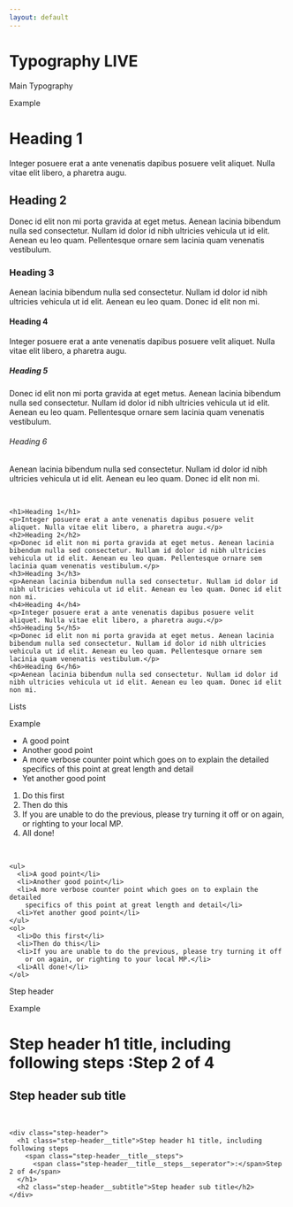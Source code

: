 ```yaml
---
layout: default
---
```


<div class="page-header">
    <h1>Typography <span class="label label-live">LIVE</span></h1>
</div>

<div class="pattern" id="main">
  <p class="pattern__title">Main Typography</p>
  <div class="wr__example">
    <p class="wr__example__title">Example</p>
    <h1>Heading 1</h1>
<p>Integer posuere erat a ante venenatis dapibus posuere velit aliquet. Nulla vitae elit libero, a pharetra augu.</p>
<h2>Heading 2</h2>
<p>Donec id elit non mi porta gravida at eget metus. Aenean lacinia bibendum nulla sed consectetur. Nullam id dolor id nibh ultricies vehicula ut id elit. Aenean eu leo quam. Pellentesque ornare sem lacinia quam venenatis vestibulum.</p>
<h3>Heading 3</h3>
<p>Aenean lacinia bibendum nulla sed consectetur. Nullam id dolor id nibh ultricies vehicula ut id elit. Aenean eu leo quam. Donec id elit non mi.
</p><h4>Heading 4</h4>
<p>Integer posuere erat a ante venenatis dapibus posuere velit aliquet. Nulla vitae elit libero, a pharetra augu.</p>
<h5>Heading 5</h5>
<p>Donec id elit non mi porta gravida at eget metus. Aenean lacinia bibendum nulla sed consectetur. Nullam id dolor id nibh ultricies vehicula ut id elit. Aenean eu leo quam. Pellentesque ornare sem lacinia quam venenatis vestibulum.</p>
<h6>Heading 6</h6>
<p>Aenean lacinia bibendum nulla sed consectetur. Nullam id dolor id nibh ultricies vehicula ut id elit. Aenean eu leo quam. Donec id elit non mi.

  </p></div>
  <div class="wr__notes">
    &nbsp;
  </div>
  <div class="wr__code">
    <pre class=" language-markup"><code class=" language-markup"><span class="token tag"><span class="token tag"><span class="token punctuation">&lt;</span>h1</span><span class="token punctuation">&gt;</span></span>Heading 1<span class="token tag"><span class="token tag"><span class="token punctuation">&lt;/</span>h1</span><span class="token punctuation">&gt;</span></span>
<span class="token tag"><span class="token tag"><span class="token punctuation">&lt;</span>p</span><span class="token punctuation">&gt;</span></span>Integer posuere erat a ante venenatis dapibus posuere velit aliquet. Nulla vitae elit libero, a pharetra augu.<span class="token tag"><span class="token tag"><span class="token punctuation">&lt;/</span>p</span><span class="token punctuation">&gt;</span></span>
<span class="token tag"><span class="token tag"><span class="token punctuation">&lt;</span>h2</span><span class="token punctuation">&gt;</span></span>Heading 2<span class="token tag"><span class="token tag"><span class="token punctuation">&lt;/</span>h2</span><span class="token punctuation">&gt;</span></span>
<span class="token tag"><span class="token tag"><span class="token punctuation">&lt;</span>p</span><span class="token punctuation">&gt;</span></span>Donec id elit non mi porta gravida at eget metus. Aenean lacinia bibendum nulla sed consectetur. Nullam id dolor id nibh ultricies vehicula ut id elit. Aenean eu leo quam. Pellentesque ornare sem lacinia quam venenatis vestibulum.<span class="token tag"><span class="token tag"><span class="token punctuation">&lt;/</span>p</span><span class="token punctuation">&gt;</span></span>
<span class="token tag"><span class="token tag"><span class="token punctuation">&lt;</span>h3</span><span class="token punctuation">&gt;</span></span>Heading 3<span class="token tag"><span class="token tag"><span class="token punctuation">&lt;/</span>h3</span><span class="token punctuation">&gt;</span></span>
<span class="token tag"><span class="token tag"><span class="token punctuation">&lt;</span>p</span><span class="token punctuation">&gt;</span></span>Aenean lacinia bibendum nulla sed consectetur. Nullam id dolor id nibh ultricies vehicula ut id elit. Aenean eu leo quam. Donec id elit non mi.
<span class="token tag"><span class="token tag"><span class="token punctuation">&lt;</span>h4</span><span class="token punctuation">&gt;</span></span>Heading 4<span class="token tag"><span class="token tag"><span class="token punctuation">&lt;/</span>h4</span><span class="token punctuation">&gt;</span></span>
<span class="token tag"><span class="token tag"><span class="token punctuation">&lt;</span>p</span><span class="token punctuation">&gt;</span></span>Integer posuere erat a ante venenatis dapibus posuere velit aliquet. Nulla vitae elit libero, a pharetra augu.<span class="token tag"><span class="token tag"><span class="token punctuation">&lt;/</span>p</span><span class="token punctuation">&gt;</span></span>
<span class="token tag"><span class="token tag"><span class="token punctuation">&lt;</span>h5</span><span class="token punctuation">&gt;</span></span>Heading 5<span class="token tag"><span class="token tag"><span class="token punctuation">&lt;/</span>h5</span><span class="token punctuation">&gt;</span></span>
<span class="token tag"><span class="token tag"><span class="token punctuation">&lt;</span>p</span><span class="token punctuation">&gt;</span></span>Donec id elit non mi porta gravida at eget metus. Aenean lacinia bibendum nulla sed consectetur. Nullam id dolor id nibh ultricies vehicula ut id elit. Aenean eu leo quam. Pellentesque ornare sem lacinia quam venenatis vestibulum.<span class="token tag"><span class="token tag"><span class="token punctuation">&lt;/</span>p</span><span class="token punctuation">&gt;</span></span>
<span class="token tag"><span class="token tag"><span class="token punctuation">&lt;</span>h6</span><span class="token punctuation">&gt;</span></span>Heading 6<span class="token tag"><span class="token tag"><span class="token punctuation">&lt;/</span>h6</span><span class="token punctuation">&gt;</span></span>
<span class="token tag"><span class="token tag"><span class="token punctuation">&lt;</span>p</span><span class="token punctuation">&gt;</span></span>Aenean lacinia bibendum nulla sed consectetur. Nullam id dolor id nibh ultricies vehicula ut id elit. Aenean eu leo quam. Donec id elit non mi.
</code></pre>
  </div>
</div>

<div class="pattern" id="lists">
  <p class="pattern__title">Lists</p>
  <div class="wr__example">
    <p class="wr__example__title">Example</p>
    <ul>
  <li>A good point</li>
  <li>Another good point</li>
  <li>A more verbose counter point which goes on to explain the detailed
    specifics of this point at great length and detail</li>
  <li>Yet another good point</li>
</ul>
<ol>
  <li>Do this first</li>
  <li>Then do this</li>
  <li>If you are unable to do the previous, please try turning it off
    or on again, or righting to your local MP.</li>
  <li>All done!</li>
</ol>

  </div>
  <div class="wr__notes">
    &nbsp;
  </div>
  <div class="wr__code">
    <pre class=" language-markup"><code class=" language-markup"><span class="token tag"><span class="token tag"><span class="token punctuation">&lt;</span>ul</span><span class="token punctuation">&gt;</span></span>
  <span class="token tag"><span class="token tag"><span class="token punctuation">&lt;</span>li</span><span class="token punctuation">&gt;</span></span>A good point<span class="token tag"><span class="token tag"><span class="token punctuation">&lt;/</span>li</span><span class="token punctuation">&gt;</span></span>
  <span class="token tag"><span class="token tag"><span class="token punctuation">&lt;</span>li</span><span class="token punctuation">&gt;</span></span>Another good point<span class="token tag"><span class="token tag"><span class="token punctuation">&lt;/</span>li</span><span class="token punctuation">&gt;</span></span>
  <span class="token tag"><span class="token tag"><span class="token punctuation">&lt;</span>li</span><span class="token punctuation">&gt;</span></span>A more verbose counter point which goes on to explain the detailed
    specifics of this point at great length and detail<span class="token tag"><span class="token tag"><span class="token punctuation">&lt;/</span>li</span><span class="token punctuation">&gt;</span></span>
  <span class="token tag"><span class="token tag"><span class="token punctuation">&lt;</span>li</span><span class="token punctuation">&gt;</span></span>Yet another good point<span class="token tag"><span class="token tag"><span class="token punctuation">&lt;/</span>li</span><span class="token punctuation">&gt;</span></span>
<span class="token tag"><span class="token tag"><span class="token punctuation">&lt;/</span>ul</span><span class="token punctuation">&gt;</span></span>
<span class="token tag"><span class="token tag"><span class="token punctuation">&lt;</span>ol</span><span class="token punctuation">&gt;</span></span>
  <span class="token tag"><span class="token tag"><span class="token punctuation">&lt;</span>li</span><span class="token punctuation">&gt;</span></span>Do this first<span class="token tag"><span class="token tag"><span class="token punctuation">&lt;/</span>li</span><span class="token punctuation">&gt;</span></span>
  <span class="token tag"><span class="token tag"><span class="token punctuation">&lt;</span>li</span><span class="token punctuation">&gt;</span></span>Then do this<span class="token tag"><span class="token tag"><span class="token punctuation">&lt;/</span>li</span><span class="token punctuation">&gt;</span></span>
  <span class="token tag"><span class="token tag"><span class="token punctuation">&lt;</span>li</span><span class="token punctuation">&gt;</span></span>If you are unable to do the previous, please try turning it off
    or on again, or righting to your local MP.<span class="token tag"><span class="token tag"><span class="token punctuation">&lt;/</span>li</span><span class="token punctuation">&gt;</span></span>
  <span class="token tag"><span class="token tag"><span class="token punctuation">&lt;</span>li</span><span class="token punctuation">&gt;</span></span>All done!<span class="token tag"><span class="token tag"><span class="token punctuation">&lt;/</span>li</span><span class="token punctuation">&gt;</span></span>
<span class="token tag"><span class="token tag"><span class="token punctuation">&lt;/</span>ol</span><span class="token punctuation">&gt;</span></span>
</code></pre>
  </div>
</div>

<div class="pattern" id="step-header">
  <p class="pattern__title">Step header</p>
  <div class="wr__example">
    <p class="wr__example__title">Example</p>
    <div class="step-header">
  <h1 class="step-header__title">Step header h1 title, including following steps
    <span class="step-header__title__steps">
      <span class="step-header__title__steps__seperator">:</span>Step 2 of 4</span>
  </h1>
  <h2 class="step-header__subtitle">Step header sub title</h2>
</div>

  </div>
  <div class="wr__notes">
    &nbsp;
  </div>
  <div class="wr__code">
    <pre class=" language-markup"><code class=" language-markup"><span class="token tag"><span class="token tag"><span class="token punctuation">&lt;</span>div</span> <span class="token attr-name">class</span><span class="token attr-value"><span class="token punctuation">=</span><span class="token punctuation">"</span>step-header<span class="token punctuation">"</span></span><span class="token punctuation">&gt;</span></span>
  <span class="token tag"><span class="token tag"><span class="token punctuation">&lt;</span>h1</span> <span class="token attr-name">class</span><span class="token attr-value"><span class="token punctuation">=</span><span class="token punctuation">"</span>step-header__title<span class="token punctuation">"</span></span><span class="token punctuation">&gt;</span></span>Step header h1 title, including following steps
    <span class="token tag"><span class="token tag"><span class="token punctuation">&lt;</span>span</span> <span class="token attr-name">class</span><span class="token attr-value"><span class="token punctuation">=</span><span class="token punctuation">"</span>step-header__title__steps<span class="token punctuation">"</span></span><span class="token punctuation">&gt;</span></span>
      <span class="token tag"><span class="token tag"><span class="token punctuation">&lt;</span>span</span> <span class="token attr-name">class</span><span class="token attr-value"><span class="token punctuation">=</span><span class="token punctuation">"</span>step-header__title__steps__seperator<span class="token punctuation">"</span></span><span class="token punctuation">&gt;</span></span>:<span class="token tag"><span class="token tag"><span class="token punctuation">&lt;/</span>span</span><span class="token punctuation">&gt;</span></span>Step 2 of 4<span class="token tag"><span class="token tag"><span class="token punctuation">&lt;/</span>span</span><span class="token punctuation">&gt;</span></span>
  <span class="token tag"><span class="token tag"><span class="token punctuation">&lt;/</span>h1</span><span class="token punctuation">&gt;</span></span>
  <span class="token tag"><span class="token tag"><span class="token punctuation">&lt;</span>h2</span> <span class="token attr-name">class</span><span class="token attr-value"><span class="token punctuation">=</span><span class="token punctuation">"</span>step-header__subtitle<span class="token punctuation">"</span></span><span class="token punctuation">&gt;</span></span>Step header sub title<span class="token tag"><span class="token tag"><span class="token punctuation">&lt;/</span>h2</span><span class="token punctuation">&gt;</span></span>
<span class="token tag"><span class="token tag"><span class="token punctuation">&lt;/</span>div</span><span class="token punctuation">&gt;</span></span>
</code></pre>
  </div>
</div>